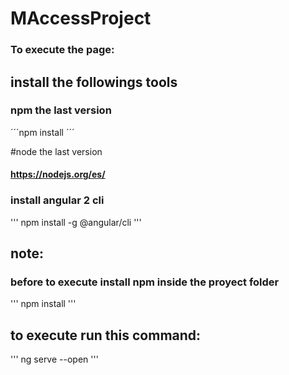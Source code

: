# MAccessProject

### To execute the page:

## install the followings tools
### npm the last version
´´´npm install ´´´

#node the last version
#### https://nodejs.org/es/

### install angular 2 cli
''' npm install -g @angular/cli '''


## note:
### before to execute install npm inside the proyect folder
''' npm install '''

## to execute run this command:
''' ng serve --open '''
